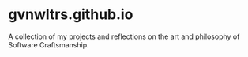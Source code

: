 # gvnwltrs.github.io
A collection of my projects and reflections on the art and philosophy of Software Craftsmanship.
